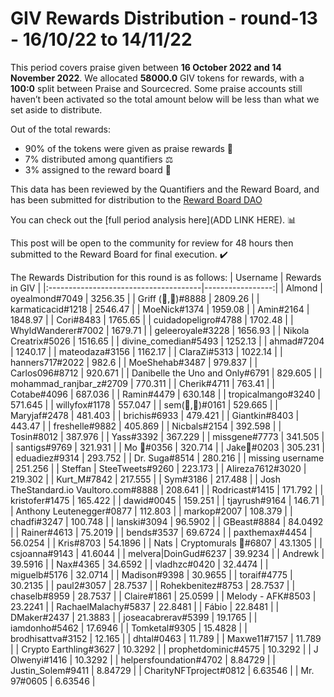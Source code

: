 
# GIV Rewards Distribution - round-13  - 16/10/22 to 14/11/22
This period covers praise given between **16 October 2022 and 14 November 2022**. We allocated **58000.0** GIV tokens for rewards, with a **100:0** split between Praise and Sourcecred. Some praise accounts still haven’t been activated so the total amount below will be less than what we set aside to distribute.

Out of the total rewards:

* 90% of the tokens were given as praise rewards :pray:
* 7% distributed among quantifiers :balance_scale:
* 3% assigned to the reward board :memo:

This data has been reviewed by the Quantifiers and the Reward Board, and has been submitted for distribution to the [Reward Board DAO](https://xdai.aragon.blossom.software/#/rewardboardtec/)


You can check out the [full period analysis here](ADD LINK HERE). :bar_chart:

This post will be open to the community for review for 48 hours then submitted to the Reward Board for final execution. :heavy_check_mark:

The Rewards Distribution for this round is as follows:
| Username                              |   Rewards in GIV |
|:--------------------------------------|-----------------:|
| Almond | oyealmond#7049               |       3256.35    |
| Griff (💜,💜)#8888                    |       2809.26    |
| karmaticacid#1218                     |       2546.47    |
| MoeNick#1374                          |       1959.08    |
| Amin#2164                             |       1848.97    |
| Cori#8483                             |       1765.65    |
| cuidadopeligro#4788                   |       1702.48    |
| WhyldWanderer#7002                    |       1679.71    |
| geleeroyale#3228                      |       1656.93    |
| Nikola Creatrix#5026                  |       1516.65    |
| divine_comedian#5493                  |       1252.13    |
| ahmad#7204                            |       1240.17    |
| mateodaza#3156                        |       1162.17    |
| ClaraZi#5313                          |       1022.14    |
| hanners717#2022                       |        982.6     |
| MoeShehab#3487                        |        979.837   |
| Carlos096#8712                        |        920.671   |
| Danibelle the Uno and Only#6791       |        829.605   |
| mohammad_ranjbar_z#2709               |        770.311   |
| Cherik#4711                           |        763.41    |
| Cotabe#4096                           |        687.036   |
| Ramin#4479                            |        630.148   |
| tropicalmango#3240                    |        571.645   |
| willyfox#1178                         |        557.047   |
| sem(🌸,🐝)#0161                       |        529.665   |
| Maryjaf#2478                          |        481.403   |
| brichis#6933                          |        479.421   |
| Giantkin#8403                         |        443.47    |
| freshelle#9882                        |        405.869   |
| Nicbals#2154                          |        392.598   |
| Tosin#8012                            |        387.976   |
| Yass#3392                             |        367.229   |
| missgene#7773                         |        341.505   |
| santigs#9769                          |        321.931   |
| Mo 🤖#0356                            |        320.714   |
| Jake🐍#0203                           |        305.231   |
| eduadiez#9314                         |        293.752   |
| Dr. Suga#8514                         |        280.216   |
| missing username                      |        251.256   |
| Steffan | SteeTweets#9260             |        223.173   |
| Alireza7612#3020                      |        219.302   |
| Kurt_M#7842                           |        217.555   |
| Sym#3186                              |        217.488   |
| Josh TheStandard.io Vaultoro.com#8888 |        208.641   |
| Rodricast#1415                        |        171.792   |
| kristofer#1475                        |        165.422   |
| dawid#0045                            |        159.251   |
| tjayrush#9164                         |        146.71    |
| Anthony Leutenegger#0877              |        112.803   |
| markop#2007                           |        108.379   |
| chadfi#3247                           |        100.748   |
| lanski#3094                           |         96.5902  |
| GBeast#8884                           |         84.0492  |
| Rainer#4613                           |         75.2019  |
| bends#3537                            |         69.6724  |
| paxthemax#4454                        |         56.0254  |
| Kris#8703                             |         54.1896  |
| Nats | Cryptomurals 🎨#6807           |         43.1305  |
| csjoanna#9143                         |         41.6044  |
| melvera|DoinGud#6237                  |         39.9234  |
| Andrewk                               |         39.5916  |
| Nax#4365                              |         34.6592  |
| vladhzc#0420                          |         32.4474  |
| miguelb#5176                          |         32.0714  |
| Madison#9398                          |         30.9655  |
| toraif#4775                           |         30.2135  |
| paul2#3057                            |         28.7537  |
| Rohekbenitez#8753                     |         28.7537  |
| chaselb#8959                          |         28.7537  |
| Claire#1861                           |         25.0599  |
| Melody - AFK#8503                     |         23.2241  |
| RachaelMalachy#5837                   |         22.8481  |
| Fábio                                 |         22.8481  |
| DMaker#2437                           |         21.3883  |
| joseacabrerav#5399                    |         19.1765  |
| iamdonho#5462                         |         17.6946  |
| Tomketal#9305                         |         15.4828  |
| brodhisattva#3152                     |         12.165   |
| dhtal#0463                            |         11.789   |
| Maxwe11#7157                          |         11.789   |
| Crypto Earthling#3627                 |         10.3292  |
| prophetdominic#4575                   |         10.3292  |
| J Olwenyi#1416                        |         10.3292  |
| helpersfoundation#4702                |          8.84729 |
| Justin_Solem#9411                     |          8.84729 |
| CharityNFTproject#0812                |          6.63546 |
| Mr. 97#0605                           |          6.63546 |